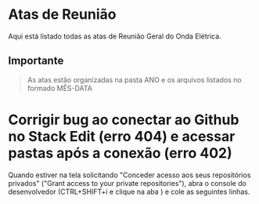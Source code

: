 # Atas de Reunião
Aqui está listado todas as atas de Reunião Geral do Onda Elétrica.
## Importante
>As atas estão organizadas na pasta ANO e os arquivos listados no formado MÊS-DATA
>

# Corrigir bug ao conectar ao Github no Stack Edit (erro 404) e acessar pastas após a conexão (erro 402)

Quando estiver na tela solicitando "Conceder acesso aos seus repositórios privados" ("Grant access to your private repositories"), abra o console do desenvolvedor (CTRL+SHIFT+i e clique na aba ) e cole as seguintes linhas.
<!--stackedit_data:
eyJoaXN0b3J5IjpbNTA5MTY4MjczLC0xNjg3ODE1MDk3LC0xMz
AzMjYwODg0XX0=
-->
